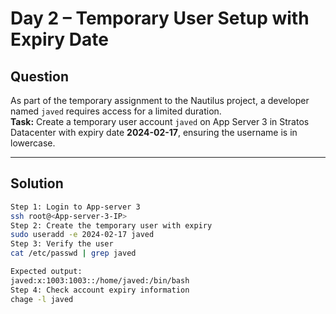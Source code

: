 # Day 2 – Temporary User Setup with Expiry Date

## Question
As part of the temporary assignment to the Nautilus project, a developer named `javed` requires access for a limited duration.  
**Task:** Create a temporary user account `javed` on App Server 3 in Stratos Datacenter with expiry date **2024-02-17**, ensuring the username is in lowercase.

---

## Solution


```bash
Step 1: Login to App-server 3
ssh root@<App-server-3-IP>
Step 2: Create the temporary user with expiry
sudo useradd -e 2024-02-17 javed
Step 3: Verify the user
cat /etc/passwd | grep javed

Expected output:
javed:x:1003:1003::/home/javed:/bin/bash
Step 4: Check account expiry information
chage -l javed
